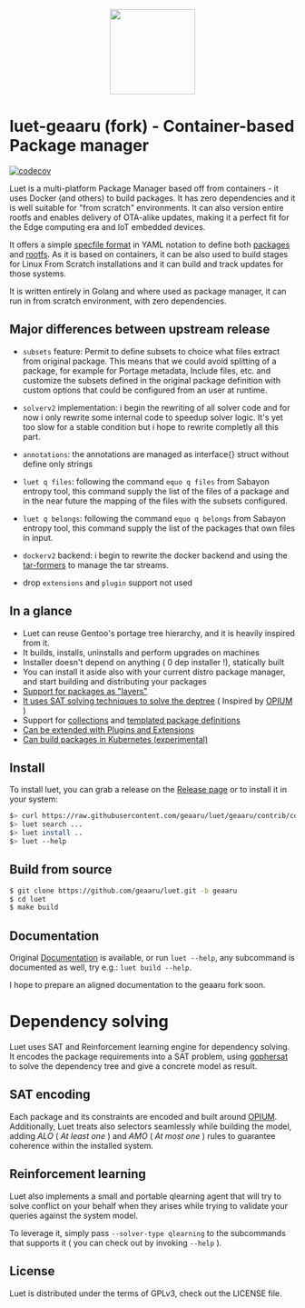 
<p align="center">
  <img width=150 height=150 src="https://user-images.githubusercontent.com/2420543/119691600-0293d700-be4b-11eb-827f-49ff1174a07a.png">
</p>

# luet-geaaru (fork) - Container-based Package manager

[![codecov](https://codecov.io/gh/geaaru/luet/branch/geaaru/graph/badge.svg?token=LR1IGZKB9X)](https://codecov.io/gh/geaaru/luet)

Luet is a multi-platform Package Manager based off from containers - it uses Docker (and others) to build packages. It has zero dependencies and it is well suitable for "from scratch" environments. It can also version entire rootfs and enables delivery of OTA-alike updates, making it a perfect fit for the Edge computing era and IoT embedded devices.

It offers a simple [specfile format](https://luet-lab.github.io/docs/docs/concepts/packages/specfile/) in YAML notation to define both [packages](https://luet-lab.github.io/docs/docs/concepts/packages/) and [rootfs](https://luet-lab.github.io/docs/docs/concepts/packages/#package-layers). As it is based on containers, it can be also used to build stages for Linux From Scratch installations and it can build and track updates for those systems.

It is written entirely in Golang and where used as package manager, it can run in from scratch environment, with zero dependencies.

## Major differences between upstream release

* `subsets` feature: Permit to define subsets to choice what files extract from original package.
  This means that we could avoid splitting of a package, for example for Portage metadata, Include files, etc.
  and customize the subsets defined in the original package definition with custom options that could be
  configured from an user at runtime.

* `solverv2` implementation: i begin the rewriting of all solver code and for now i only rewrite some internal
  code to speedup solver logic. It's yet too slow for a stable condition but i hope to rewrite completly all
  this part.

* `annotations`: the annotations are managed as interface{} struct without define only strings

* `luet q files`: following the command `equo q files` from Sabayon entropy tool, this command supply the list
  of the files of a package and in the near future the mapping of the files with the subsets configured.

* `luet q belongs`: following the command `equo q belongs` from Sabayon entropy tool, this command supply the list of the packages that own files in input.

* `dockerv2` backend: i begin to rewrite the docker backend and using the [tar-formers](https://github.com/geaaru/tar-formers/) to manage the tar streams.

* drop `extensions` and `plugin` support not used

## In a glance

- Luet can reuse Gentoo's portage tree hierarchy, and it is heavily inspired from it.
- It builds, installs, uninstalls and perform upgrades on machines
- Installer doesn't depend on anything ( 0 dep installer !), statically built
- You can install it aside also with your current distro package manager, and start building and distributing your packages
- [Support for packages as "layers"](https://luet-lab.github.io/docs/docs/concepts/packages/specfile/#building-strategies)
- [It uses SAT solving techniques to solve the deptree](https://luet-lab.github.io/docs/docs/concepts/overview/constraints/) ( Inspired by [OPIUM](https://ranjitjhala.github.io/static/opium.pdf) )
- Support for [collections](https://luet-lab.github.io/docs/docs/concepts/packages/collections/) and [templated package definitions](https://luet-lab.github.io/docs/docs/concepts/packages/templates/)
- [Can be extended with Plugins and Extensions](https://luet-lab.github.io/docs/docs/concepts/plugins-and-extensions/)
- [Can build packages in Kubernetes (experimental)](https://github.com/mudler/luet-k8s)

## Install

To install luet, you can grab a release on the [Release page](https://github.com/geaaru/luet/releases) or to install it in your system:

```bash
$> curl https://raw.githubusercontent.com/geaaru/luet/geaaru/contrib/config/get_luet_root.sh | sh
$> luet search ...
$> luet install ..
$> luet --help
```

## Build from source

```bash
$ git clone https://github.com/geaaru/luet.git -b geaaru
$ cd luet
$ make build
```

## Documentation

Original [Documentation](https://luet-lab.github.io/docs) is available, or
run `luet --help`,  any subcommand is documented as well, try e.g.: `luet build --help`.

I hope to prepare an aligned documentation to the geaaru fork soon.

# Dependency solving

Luet uses SAT and Reinforcement learning engine for dependency solving.
It encodes the package requirements into a SAT problem, using [gophersat](https://github.com/crillab/gophersat) to solve the dependency tree and give a concrete model as result.

## SAT encoding

Each package and its constraints are encoded and built around [OPIUM](https://ranjitjhala.github.io/static/opium.pdf). Additionally, Luet treats
also selectors seamlessly while building the model, adding *ALO* ( *At least one* ) and *AMO* ( *At most one* ) rules to guarantee coherence within the installed system.

## Reinforcement learning

Luet also implements a small and portable qlearning agent that will try to solve conflict on your behalf
when they arises while trying to validate your queries against the system model.

To leverage it, simply pass ```--solver-type qlearning``` to the subcommands that supports it ( you can check out by invoking ```--help``` ).


## License

Luet is distributed under the terms of GPLv3, check out the LICENSE file.
